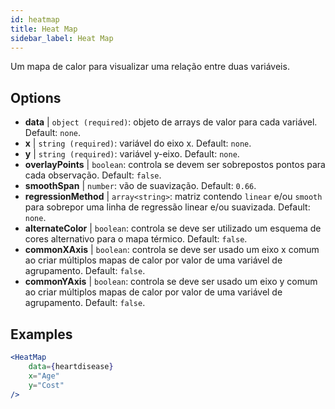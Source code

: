 ```yaml
---
id: heatmap
title: Heat Map
sidebar_label: Heat Map
---
```


Um mapa de calor para visualizar uma relação entre duas variáveis.

## Options

* __data__ | `object (required)`: objeto de arrays de valor para cada variável. Default: `none`.
* __x__ | `string (required)`: variável do eixo x. Default: `none`.
* __y__ | `string (required)`: variável y-eixo. Default: `none`.
* __overlayPoints__ | `boolean`: controla se devem ser sobrepostos pontos para cada observação. Default: `false`.
* __smoothSpan__ | `number`: vão de suavização. Default: `0.66`.
* __regressionMethod__ | `array<string>`: matriz contendo `linear` e/ou `smooth` para sobrepor uma linha de regressão linear e/ou suavizada. Default: `none`.
* __alternateColor__ | `boolean`: controla se deve ser utilizado um esquema de cores alternativo para o mapa térmico. Default: `false`.
* __commonXAxis__ | `boolean`: controla se deve ser usado um eixo x comum ao criar múltiplos mapas de calor por valor de uma variável de agrupamento. Default: `false`.
* __commonYAxis__ | `boolean`: controla se deve ser usado um eixo y comum ao criar múltiplos mapas de calor por valor de uma variável de agrupamento. Default: `false`.


## Examples

```jsx live
<HeatMap 
    data={heartdisease} 
    x="Age"
    y="Cost"
/>
```


